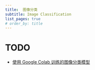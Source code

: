 ```yaml
---
title:  图像分类
subtitle: Image Classification
list_pages: true
# order_by: title
---
```


# TODO

* [使用 Google Colab 训练的图像分类模型](https://mp.weixin.qq.com/s/41WNBhDWua0ptSyPMuY36w)